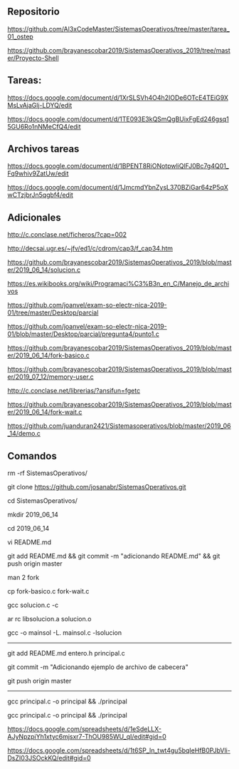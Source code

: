 ## Repositorio

https://github.com/Al3xCodeMaster/SistemasOperativos/tree/master/tarea_01_ostep

https://github.com/brayanescobar2019/SistemasOperativos_2019/tree/master/Proyecto-Shell


## Tareas:

https://docs.google.com/document/d/1XrSLSVh4O4h2IODe6OTcE4TEiG9XMsLvAjaGlj-LDYQ/edit


https://docs.google.com/document/d/1TE093E3kQSmQgBUixFgEd246gsq15GU6Ro1nNMeCfQ4/edit

## Archivos tareas

https://docs.google.com/document/d/1BPENT8RiONotpwliQlFJ0Bc7g4Q01_Fq9whiv9ZatUw/edit

https://docs.google.com/document/d/1JmcmdYbnZysL370BZiGar64zP5qXwCTzjbrJn5qgbf4/edit


## Adicionales 

http://c.conclase.net/ficheros/?cap=002

http://decsai.ugr.es/~jfv/ed1/c/cdrom/cap3/f_cap34.htm

https://github.com/brayanescobar2019/SistemasOperativos_2019/blob/master/2019_06_14/solucion.c

https://es.wikibooks.org/wiki/Programaci%C3%B3n_en_C/Manejo_de_archivos

https://github.com/joanvel/exam-so-electr-nica-2019-01/tree/master/Desktop/parcial

https://github.com/joanvel/exam-so-electr-nica-2019-01/blob/master/Desktop/parcial/pregunta4/punto1.c

https://github.com/brayanescobar2019/SistemasOperativos_2019/blob/master/2019_06_14/fork-basico.c

https://github.com/brayanescobar2019/SistemasOperativos_2019/blob/master/2019_07_12/memory-user.c

http://c.conclase.net/librerias/?ansifun=fgetc

https://github.com/brayanescobar2019/SistemasOperativos_2019/blob/master/2019_06_14/fork-wait.c

https://github.com/juanduran2421/Sistemasoperativos/blob/master/2019_06_14/demo.c

## Comandos

rm -rf SistemasOperativos/

git clone https://github.com/josanabr/SistemasOperativos.git

cd SistemasOperativos/

mkdir 2019_06_14

cd 2019_06_14

vi README.md

git add README.md && git commit -m "adicionando README.md" && git push origin master

man 2 fork

cp fork-basico.c fork-wait.c

gcc solucion.c -c

ar rc libsolucion.a solucion.o

gcc -o mainsol -L. mainsol.c -lsolucion


--------------------------------------------------------------------------------------


git add README.md entero.h principal.c

git commit -m "Adicionando ejemplo de archivo de cabecera"

git push origin master

--------------------------------------------------------------------------------------------

gcc principal.c -o principal && ./principal

gcc principal.c -o principal && ./principal


https://docs.google.com/spreadsheets/d/1eSdeLLX-AJyNpzpiYh1xtyc6mjsxr7-ThOU985WU_qI/edit#gid=0

https://docs.google.com/spreadsheets/d/1t6SP_ln_twt4gu5bqIeHfB0PJbVli-DsZI03JSOckKQ/edit#gid=0
